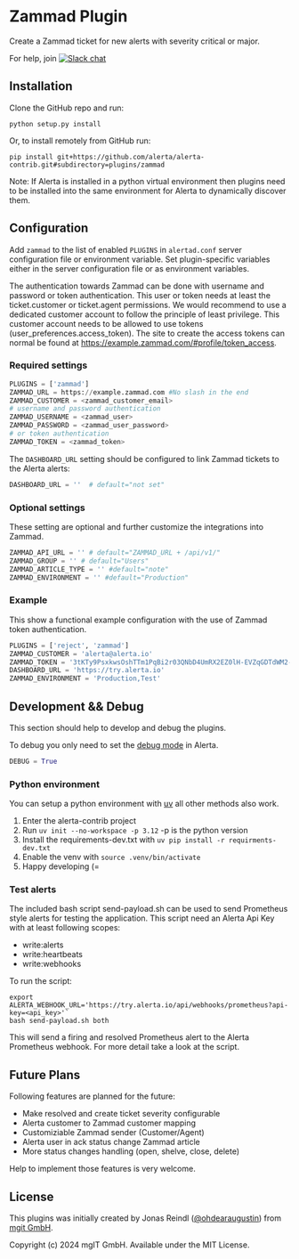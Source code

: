 # Zammad Plugin

Create a Zammad ticket for new alerts with severity critical or major.

For help, join [![Slack chat](https://img.shields.io/badge/chat-on%20slack-blue?logo=slack)](https://slack.alerta.dev)

## Installation

Clone the GitHub repo and run:

```shell
python setup.py install
```

Or, to install remotely from GitHub run:

```shell
pip install git+https://github.com/alerta/alerta-contrib.git#subdirectory=plugins/zammad
```

Note: If Alerta is installed in a python virtual environment then plugins
need to be installed into the same environment for Alerta to dynamically
discover them.

## Configuration

Add `zammad` to the list of enabled `PLUGINS` in `alertad.conf` server
configuration file or environment variable. Set plugin-specific variables
either in the server configuration file or as environment variables.

The authentication towards Zammad can be done with username and password or
token authentication. This user or token needs at least the ticket.customer or
ticket.agent permissions. We would recommend to use a dedicated customer account
to follow the principle of least privilege. This customer account needs to be
allowed to use tokens (user_preferences.access_token). The site to create the
access tokens can normal be found at
<https://example.zammad.com/#profile/token_access>.

### Required settings

```python
PLUGINS = ['zammad']
ZAMMAD_URL = https://example.zammad.com #No slash in the end
ZAMMAD_CUSTOMER = <zammad_customer_email>
# username and password authentication
ZAMMAD_USERNAME = <zammad_user>
ZAMMAD_PASSWORD = <zammad_user_password>
# or token authentication
ZAMMAD_TOKEN = <zammad_token>
```

The `DASHBOARD_URL` setting should be configured to link Zammad tickets to
the Alerta alerts:

```python
DASHBOARD_URL = ''  # default="not set"
```

### Optional settings

These setting are optional and further customize the integrations into Zammad.

```python
ZAMMAD_API_URL = '' # default="ZAMMAD_URL + /api/v1/"
ZAMMAD_GROUP = '' # default="Users"
ZAMMAD_ARTICLE_TYPE = '' #default="note"
ZAMMAD_ENVIRONMENT = '' #default="Production"
```

### Example

This show a functional example configuration with the use of Zammad token
authentication.

```python
PLUGINS = ['reject', 'zammad']
ZAMMAD_CUSTOMER = 'alerta@alerta.io'
ZAMMAD_TOKEN = '3tKTy9PsxkwsOshTTm1PqBi2r03QNbD4UmRX2EZ0lH-EVZqGDTdWM2-V_yOnCOSE'
DASHBOARD_URL = 'https://try.alerta.io'
ZAMMAD_ENVIRONMENT = 'Production,Test'
```

## Development && Debug

This section should help to develop and debug the plugins.

To debug you only need to set the [debug mode](https://docs.alerta.io/configuration.html#general-settings)
in Alerta.

```python
DEBUG = True
```

### Python environment

You can setup a python environment with [uv](https://github.com/astral-sh/uv)
all other methods also work.

1. Enter the alerta-contrib project
2. Run `uv init --no-workspace -p 3.12` -p is the python version
3. Install the requirements-dev.txt with `uv pip install -r requirments-dev.txt`
4. Enable the venv with `source .venv/bin/activate`
5. Happy developing (=

### Test alerts

The included bash script send-payload.sh can be used to send Prometheus style
alerts for testing the application. This script need an Alerta Api Key with at
least following scopes:

- write:alerts
- write:heartbeats
- write:webhooks

To run the script:

```shell
export ALERTA_WEBHOOK_URL='https://try.alerta.io/api/webhooks/prometheus?api-key=<api_key>'`
bash send-payload.sh both
```

This will send a firing and resolved Prometheus alert to the Alerta Prometheus
webhook. For more detail take a look at the script.

## Future Plans

Following features are planned for the future:

- Make resolved and create ticket severity configurable
- Alerta customer to Zammad customer mapping
- Customiziable Zammad sender (Customer/Agent)
- Alerta user in ack status change Zammad article
- More status changes handling (open, shelve, close, delete)

Help to implement those features is very welcome.

## License

This plugins was initially created by Jonas Reindl ([@ohdearaugustin](https://github.com/ohdearaugustin))
from [mgit GmbH](https://mgit.at).

Copyright (c) 2024 mgIT GmbH. Available under the MIT License.
